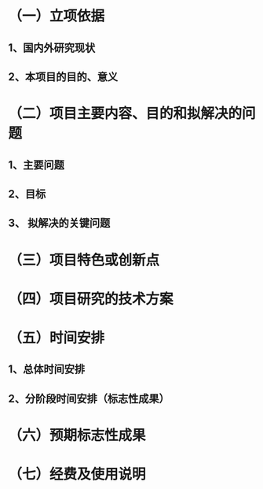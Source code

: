 

# （一）立项依据

## 1、国内外研究现状


## 2、本项目的目的、意义



# （二）项目主要内容、目的和拟解决的问题



## 1、主要问题



## 2、目标



## 3、 拟解决的关键问题



# （三）项目特色或创新点



# （四）项目研究的技术方案



# （五）时间安排




## 1、总体时间安排



## 2、分阶段时间安排（标志性成果）



# （六）预期标志性成果



# （七）经费及使用说明










